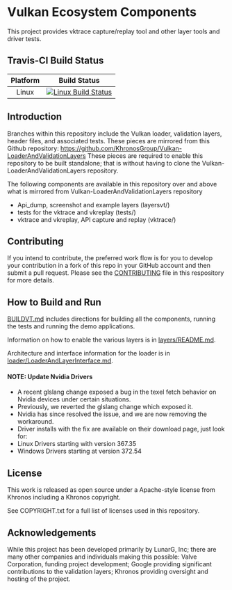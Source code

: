 # Vulkan Ecosystem Components

This project provides vktrace capture/replay tool and other layer tools and driver tests.

## Travis-CI Build Status
| Platform | Build Status |
|:--------:|:------------:|
| Linux    | [![Linux Build Status](https://travis-ci.org/KhronosGroup/Vulkan-LoaderAndValidationLayers.svg)](https://travis-ci.org/KhronosGroup/Vulkan-LoaderAndValidationLayers "Linux Build Status") |

## Introduction

Branches within this repository include the Vulkan loader, validation layers, header files, and associated tests.  These pieces are mirrored from this Github repository:
https://github.com/KhronosGroup/Vulkan-LoaderAndValidationLayers
These pieces are required to enable this repository to be built standalone; that is without having to clone the Vulkan-LoaderAndValidationLayers repository.

The following components are available in this repository over and above what is mirrored from Vulkan-LoaderAndValidationLayers repository
- Api_dump, screenshot and example layers (layersvt/)
- tests for the vktrace and vkreplay (tests/)
- vktrace and vkreplay, API capture and replay  (vktrace/)

## Contributing

If you intend to contribute, the preferred work flow is for you to develop your contribution
in a fork of this repo in your GitHub account and then submit a pull request.
Please see the [CONTRIBUTING](CONTRIBUTING.md) file in this respository for more details.

## How to Build and Run

[BUILDVT.md](BUILDVT.md)
includes directions for building all the components, running the tests and running the demo applications.

Information on how to enable the various layers is in
[layers/README.md](layers/README.md).

Architecture and interface information for the loader is in
[loader/LoaderAndLayerInterface.md](loader/LoaderAndLayerInterface.md).

#### **NOTE**: Update Nvidia Drivers
- A recent glslang change exposed a bug in the texel fetch behavior on Nvidia devices under certain situations.
- Previously, we reverted the glslang change which exposed it.
- Nvidia has since resolved the issue, and we are now removing the workaround.
- Driver installs with the fix are available on their download page, just look for:
 - Linux Drivers starting with version 367.35
 - Windows Drivers starting at version 372.54

## License
This work is released as open source under a Apache-style license from Khronos including a Khronos copyright.

See COPYRIGHT.txt for a full list of licenses used in this repository.

## Acknowledgements
While this project has been developed primarily by LunarG, Inc; there are many other
companies and individuals making this possible: Valve Corporation, funding
project development; Google providing significant contributions to the validation layers;
Khronos providing oversight and hosting of the project.
